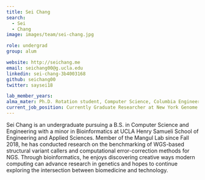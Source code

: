 ```yaml
---
title: Sei Chang
search:
  - Sei
  - Chang
image: images/team/sei-chang.jpg

role: undergrad
group: alum

website: http://seichang.me
email: seichang00@g.ucla.edu
linkedin: sei-chang-3b4003168
github: seichang00
twitter: saysei18

lab_member_years: 
alma_mater: Ph.D. Rotation student, Computer Science, Columbia Engineering
current_job_position: Currently Graduate Researcher at New York Genome Center
---
```


Sei Chang is an undergraduate pursuing a B.S. in Computer Science and Engineering with a minor in Bioinformatics at UCLA Henry Samueli School of Engineering and Applied Sciences. Member of the Mangul Lab since Fall 2018, he has conducted research on the benchmarking of WGS-based structural variant callers and computational error-correction methods for NGS. Through bioinformatics, he enjoys discovering creative ways modern computing can advance research in genetics and hopes to continue exploring the intersection between biomedicine and technology.
